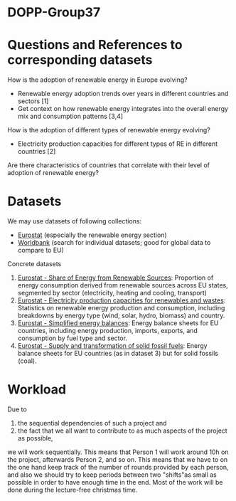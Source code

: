 # DOPP-Group37

# Questions and References to corresponding datasets
How is the adoption of renewable energy in Europe evolving? 
* Renewable energy adoption trends over years in different countries and sectors [1]
* Get context on how renewable energy integrates into the overall energy mix and consumption patterns [3,4]

How is the adoption of different types of renewable energy evolving?
* Electricity production capacities for different types of RE in different countries [2]

Are there characteristics of countries that correlate with their level of adoption of renewable energy?

# Datasets
We may use datasets of following collections:
* [Eurostat](https://ec.europa.eu/eurostat/web/energy/database) (especially the renewable energy section)
* [Worldbank](https://datacatalog.worldbank.org/search?q=renewable%20energy&start=0&sort=) (search for individual datasets; good for global data to compare to EU)

Concrete datasets
1. [Eurostat - Share of Energy from Renewable Sources](https://ec.europa.eu/eurostat/databrowser/view/nrg_ind_ren/default/table?lang=en): Proportion of energy consumption derived from renewable sources across EU states, segmented by sector (electricity, heating and cooling, transport)
2. [Eurostat - Electricity production capacities for renewables and wastes](https://ec.europa.eu/eurostat/databrowser/view/nrg_inf_epcrw__custom_13973000/default/table?lang=en): Statistics on renewable energy production and consumption, including breakdowns by energy type (wind, solar, hydro, biomass) and country.
3. [Eurostat - Simplified energy balances](https://ec.europa.eu/eurostat/databrowser/view/nrg_bal_s__custom_13973102/default/table?lang=en): Energy balance sheets for EU countries, including energy production, imports, exports, and consumption by fuel type and sector.
4. [Eurostat - Supply and transformation of solid fossil fuels](https://ec.europa.eu/eurostat/databrowser/view/nrg_cb_sffm/default/table?lang=en): Energy balance sheets for EU countries (as in dataset 3) but for solid fossils (coal).

# Workload

Due to 

1. the sequential dependencies of such a project and
2. the fact that we all want to contribute to as much aspects of the project as possible,

we will work sequentially. This means that Person 1 will work around 10h on the project, afterwards Person 2, and so on. This means that we have to on the one hand keep track of the number of rounds provided by each person, and also we should try to keep periods between two "shifts"as small as possible in order to have enough time in the end. Most of the work will be done during the lecture-free christmas time.

